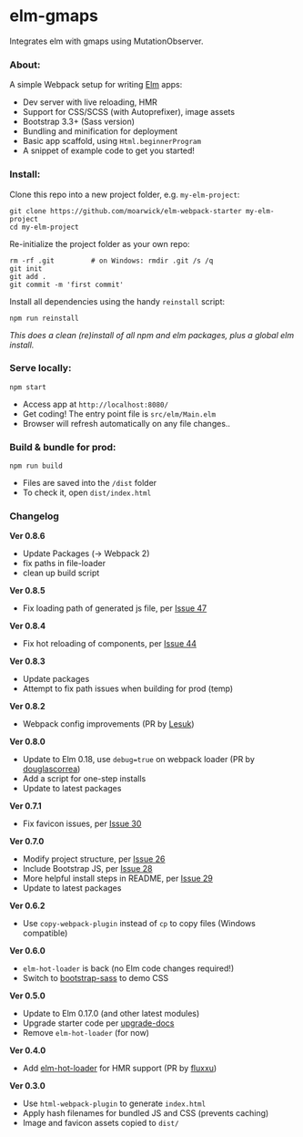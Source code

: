 # elm-gmaps
Integrates elm with gmaps using MutationObserver.

### About:
A simple Webpack setup for writing [Elm](http://elm-lang.org/) apps:

* Dev server with live reloading, HMR
* Support for CSS/SCSS (with Autoprefixer), image assets
* Bootstrap 3.3+ (Sass version)
* Bundling and minification for deployment
* Basic app scaffold, using `Html.beginnerProgram`
* A snippet of example code to get you started!


### Install:
Clone this repo into a new project folder, e.g. `my-elm-project`:
```
git clone https://github.com/moarwick/elm-webpack-starter my-elm-project
cd my-elm-project
```

Re-initialize the project folder as your own repo:
```
rm -rf .git         # on Windows: rmdir .git /s /q
git init
git add .
git commit -m 'first commit'
```

Install all dependencies using the handy `reinstall` script:
```
npm run reinstall
```
*This does a clean (re)install of all npm and elm packages, plus a global elm install.*


### Serve locally:
```
npm start
```
* Access app at `http://localhost:8080/`
* Get coding! The entry point file is `src/elm/Main.elm`
* Browser will refresh automatically on any file changes..


### Build & bundle for prod:
```
npm run build
```

* Files are saved into the `/dist` folder
* To check it, open `dist/index.html`


### Changelog

**Ver 0.8.6**
* Update Packages (-> Webpack 2)
* fix paths in file-loader
* clean up build script

**Ver 0.8.5**
* Fix loading path of generated js file, per [Issue 47](https://github.com/moarwick/elm-webpack-starter/issues/47)

**Ver 0.8.4**
* Fix hot reloading of components, per [Issue 44](https://github.com/moarwick/elm-webpack-starter/issues/44)

**Ver 0.8.3**
* Update packages
* Attempt to fix path issues when building for prod (temp)

**Ver 0.8.2**
* Webpack config improvements (PR by [Lesuk](https://github.com/moarwick/elm-webpack-starter/pull/39))

**Ver 0.8.0**
* Update to Elm 0.18, use `debug=true` on webpack loader (PR by [douglascorrea](https://github.com/moarwick/elm-webpack-starter/pull/33))
* Add a script for one-step installs
* Update to latest packages

**Ver 0.7.1**
* Fix favicon issues, per [Issue 30](https://github.com/moarwick/elm-webpack-starter/issues/30)

**Ver 0.7.0**
* Modify project structure, per [Issue 26](https://github.com/moarwick/elm-webpack-starter/issues/26)
* Include Bootstrap JS, per [Issue 28](https://github.com/moarwick/elm-webpack-starter/issues/28)
* More helpful install steps in README, per [Issue 29](https://github.com/moarwick/elm-webpack-starter/issues/29)
* Update to latest packages

**Ver 0.6.2**
* Use `copy-webpack-plugin` instead of `cp` to copy files (Windows compatible)

**Ver 0.6.0**
* `elm-hot-loader` is back (no Elm code changes required!)
* Switch to [bootstrap-sass](https://www.npmjs.com/package/bootstrap-sass) to demo CSS

**Ver 0.5.0**
* Update to Elm 0.17.0 (and other latest modules)
* Upgrade starter code per [upgrade-docs](https://github.com/elm-lang/elm-platform/blob/master/upgrade-docs/0.17.md)
* Remove `elm-hot-loader` (for now)

**Ver 0.4.0**
* Add [elm-hot-loader](https://github.com/fluxxu/elm-hot-loader) for HMR support (PR by [fluxxu](https://github.com/fluxxu))

**Ver 0.3.0**
* Use `html-webpack-plugin` to generate `index.html`
* Apply hash filenames for bundled JS and CSS (prevents caching)
* Image and favicon assets copied to `dist/`
